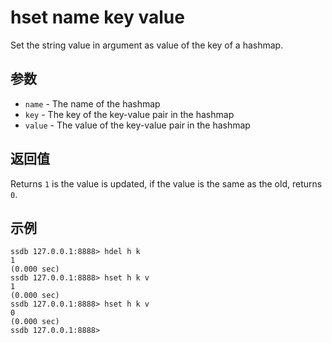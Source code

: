 # hset name key value

Set the string value in argument as value of the key of a hashmap.

## 参数

* `name` - The name of the hashmap
* `key` - The key of the key-value pair in the hashmap
* `value` - The value of the key-value pair in the hashmap

## 返回值

Returns `1` is the value is updated, if the value is the same as the old, returns `0`.

## 示例

	ssdb 127.0.0.1:8888> hdel h k
	1
	(0.000 sec)
	ssdb 127.0.0.1:8888> hset h k v
	1
	(0.000 sec)
	ssdb 127.0.0.1:8888> hset h k v
	0
	(0.000 sec)
	ssdb 127.0.0.1:8888> 
